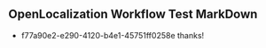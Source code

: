 ## OpenLocalization Workflow Test MarkDown
* f77a90e2-e290-4120-b4e1-45751ff0258e thanks!

<!--HONumber=Aug16_HO3-->


